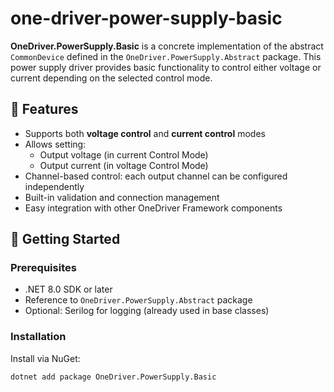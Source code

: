 # one-driver-power-supply-basic

**OneDriver.PowerSupply.Basic** is a concrete implementation of the abstract `CommonDevice` defined in the `OneDriver.PowerSupply.Abstract` package. This power supply driver provides basic functionality to control either voltage or current depending on the selected control mode.

## 🔧 Features

- Supports both **voltage control** and **current control** modes
- Allows setting:
  - Output voltage (in current Control Mode)
  - Output current (in voltage Control Mode)
- Channel-based control: each output channel can be configured independently
- Built-in validation and connection management
- Easy integration with other OneDriver Framework components

## 🚀 Getting Started

### Prerequisites

- .NET 8.0 SDK or later
- Reference to `OneDriver.PowerSupply.Abstract` package
- Optional: Serilog for logging (already used in base classes)

### Installation

Install via NuGet:

```bash
dotnet add package OneDriver.PowerSupply.Basic
